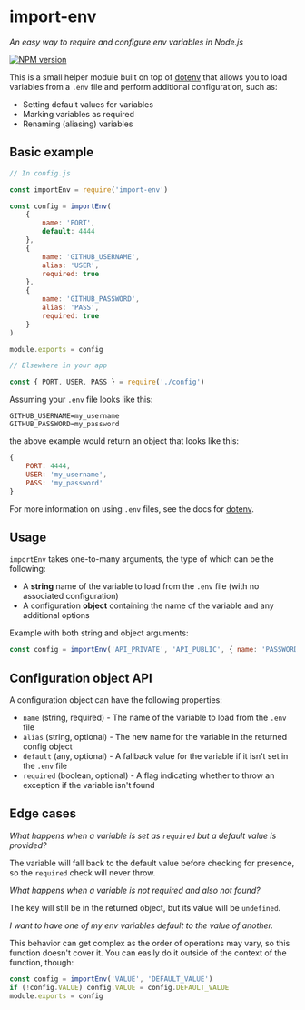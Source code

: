 # import-env
*An easy way to require and configure env variables in Node.js*

[![NPM version](https://img.shields.io/npm/v/import-env.svg?style=flat-square)](https://www.npmjs.com/package/import-env)

This is a small helper module built on top of [dotenv](https://www.npmjs.com/package/dotenv) that allows you to load variables from a `.env` file and perform additional configuration, such as:
- Setting default values for variables
- Marking variables as required
- Renaming (aliasing) variables

## Basic example

```javascript
// In config.js

const importEnv = require('import-env')

const config = importEnv(
    {
        name: 'PORT',
        default: 4444
    },
    {
        name: 'GITHUB_USERNAME',
        alias: 'USER',
        required: true
    },
    {
        name: 'GITHUB_PASSWORD',
        alias: 'PASS',
        required: true
    }
)

module.exports = config

// Elsewhere in your app

const { PORT, USER, PASS } = require('./config')

```

Assuming your `.env` file looks like this:
```
GITHUB_USERNAME=my_username
GITHUB_PASSWORD=my_password
```
the above example would return an object that looks like this:
```javascript
{
    PORT: 4444,                   
    USER: 'my_username',
    PASS: 'my_password'
}
```

For more information on using `.env` files, see the docs for [dotenv](https://www.npmjs.com/package/dotenv).

## Usage

`importEnv` takes one-to-many arguments, the type of which can be the following:
- A **string** name of the variable to load from the `.env` file (with no associated configuration)
- A configuration **object** containing the name of the variable and any additional options

Example with both string and object arguments:
```javascript
const config = importEnv('API_PRIVATE', 'API_PUBLIC', { name: 'PASSWORD', required: true })
```

## Configuration object API

A configuration object can have the following properties:
- `name` (string, required) - The name of the variable to load from the `.env` file
- `alias` (string, optional) - The new name for the variable in the returned config object
- `default` (any, optional) - A fallback value for the variable if it isn't set in the `.env` file
- `required` (boolean, optional) - A flag indicating whether to throw an exception if the variable isn't found

## Edge cases

*What happens when a variable is set as `required` but a default value is provided?*

The variable will fall back to the default value before checking for presence, so the `required` check will never throw.

*What happens when a variable is not required and also not found?*

The key will still be in the returned object, but its value will be `undefined`.

*I want to have one of my env variables default to the value of another.*

This behavior can get complex as the order of operations may vary, so this function doesn't cover it. You can easily do it outside of the context of the function, though:

```javascript
const config = importEnv('VALUE', 'DEFAULT_VALUE')
if (!config.VALUE) config.VALUE = config.DEFAULT_VALUE
module.exports = config
```






